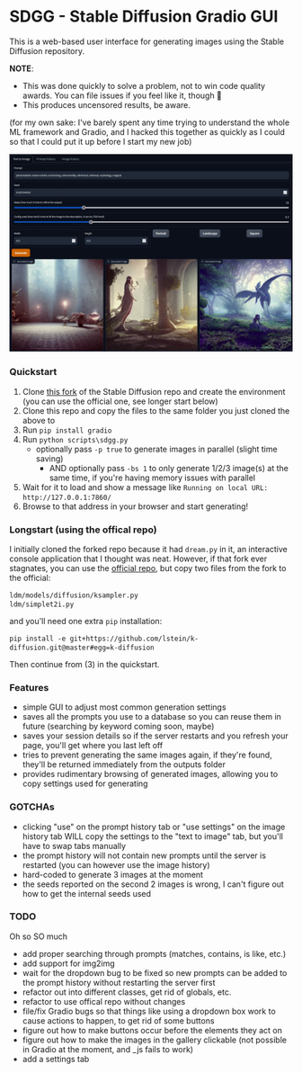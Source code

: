 # SDGG - Stable Diffusion Gradio GUI

This is a web-based user interface for generating images using the Stable Diffusion repository.

**NOTE**:
* This was done quickly to solve a problem, not to win code quality awards. You can file issues if you feel like it, though :shrug:
* This produces uncensored results, be aware.

(for my own sake: I've barely spent any time trying to understand the whole ML framework and Gradio, and I hacked this together as quickly as I could so that I could put it up before I start my new job)

![GUI Preview](preview.jpg)

### Quickstart

1. Clone [this fork](https://github.com/lstein/stable-diffusion) of the Stable Diffusion repo and create the environment  (you can use the official one, see longer start below)
2. Clone this repo and copy the files to the same folder you just cloned the above to
3. Run `pip install gradio`
4. Run `python scripts\sdgg.py`
    * optionally pass `-p true` to generate images in parallel (slight time saving)
        * AND optionally pass `-bs 1` to only generate 1/2/3 image(s) at the same time, if you're having memory issues with parallel
5. Wait for it to load and show a message like `Running on local URL:  http://127.0.0.1:7860/`
6. Browse to that address in your browser and start generating!

### Longstart (using the offical repo)

I initially cloned the forked repo because it had `dream.py` in it, an interactive console application that I thought was neat.
However, if that fork ever stagnates, you can use the [official repo](https://github.com/CompVis/stable-diffusion), but copy two files from the fork to the official:
```
ldm/models/diffusion/ksampler.py
ldm/simplet2i.py
```
and you'll need one extra `pip` installation:
```
pip install -e git+https://github.com/lstein/k-diffusion.git@master#egg=k-diffusion
```

Then continue from (3) in the quickstart.

### Features

* simple GUI to adjust most common generation settings
* saves all the prompts you use to a database so you can reuse them in future (searching by keyword coming soon, maybe)
* saves your session details so if the server restarts and you refresh your page, you'll get where you last left off
* tries to prevent generating the same images again, if they're found, they'll be returned immediately from the outputs folder
* provides rudimentary browsing of generated images, allowing you to copy settings used for generating

### GOTCHAs

* clicking "use" on the prompt history tab or "use settings" on the image history tab WILL copy the settings to the "text to image" tab, but you'll have to swap tabs manually
* the prompt history will not contain new prompts until the server is restarted (you can however use the image history)
* hard-coded to generate 3 images at the moment
* the seeds reported on the second 2 images is wrong, I can't figure out how to get the internal seeds used

### TODO

Oh so SO much
* add proper searching through prompts (matches, contains, is like, etc.)
* add support for img2img
* wait for the dropdown bug to be fixed so new prompts can be added to the prompt history without restarting the server first
* refactor out into different classes, get rid of globals, etc.
* refactor to use offical repo without changes
* file/fix Gradio bugs so that things like using a dropdown box work to cause actions to happen, to get rid of some buttons
* figure out how to make buttons occur before the elements they act on
* figure out how to make the images in the gallery clickable (not possible in Gradio at the moment, and _js fails to work)
* add a settings tab
